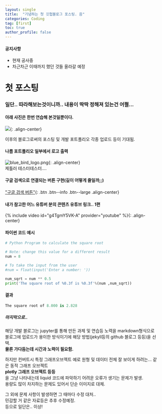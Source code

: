 ```yaml
---
layout: single
title:  "기념하는 첫 깃헙블로그 포스팅. 음"
categories: Coding
tag: [first]
toc: true
author_profile: false
---
```


<div class="notice--success">
  <h4>공지사항</h4>
  <ul>
    <li>현재 공사중</li>
    <li>차근차근 이때까지 했던 것들 올라갈 예정</li>
  </ul>
</div>


# 첫 포스팅
### 일단.. 따라해보는것이니까.. 내용이 딱딱 정해져 있는건 어쩔...

#### 아래 사진은 한번 연습해 본것일뿐이다.
![](../assets/images/350x250.png){: .align-center}

이후의 블로그로써의 포스팅 및 개발 포트폴리오 각종 업로드 등이 기대됨.


#### 나름 포트폴리오 일부에서 로고 출력

![blue_bird_logo.png](../assets/images/blue_bird_logo.png "blue_bird_logo.png"){: .align-center}<br>
제틀러 테스터테스터.…


#### 구글 검색으로 연결되는 버튼 구현(길이 어떻게 줄일까;;)

["구글 검색 버튼"](https://www.google.com){: .btn .btn--info .btn--large .align-center}


#### 내가 참고한 어느 유튜버 분의 콘텐츠 유튜브 링크.. 1편

{% include video id="g4TgmY5VK-A" provider="youtube" %}{: .align-center}

#### 파이썬 코드 예시 

```python
# Python Program to calculate the square root

# Note: change this value for a different result
num = 8 

# To take the input from the user
#num = float(input('Enter a number: '))

num_sqrt = num ** 0.5
print('The square root of %0.3f is %0.3f'%(num ,num_sqrt))
```

#### 결과
```python
The square root of 8.000 is 2.828
```


##### 마지막으로..

해당 개발 블로그는 jupyter를 통해 만든 과제 및 연습등 노력을 markdown형식으로 
블로그에 업로드가 용이한 방식이기에 해당 방법(jekyll등의 github 블로그 등등)을 선택.  
**물론 가다듬는데 시간과 노력이 필요함.**  
  
하지만 컨버트시 특정 그래프오브젝트 예로 원형 및 데이터 전체 잘 보이게 하려는... 같은 동적 그래프 오브젝트  
**plotly 그래프 오브젝트 등등**  
을 그냥 나타내는데 liquid 코드에 파악하기 어려운 오류가 생기는 문제가 발생.  
용량도 많이 차지하는 문제도 있어서 단순 이미지로 대체.  
  
그 외에 문제 사항이 발생하면 그 때마다 수정 대처..  
민감할 거 같은 자료등은 추후 수정예정.  
등으로 일단은.. 이상!  